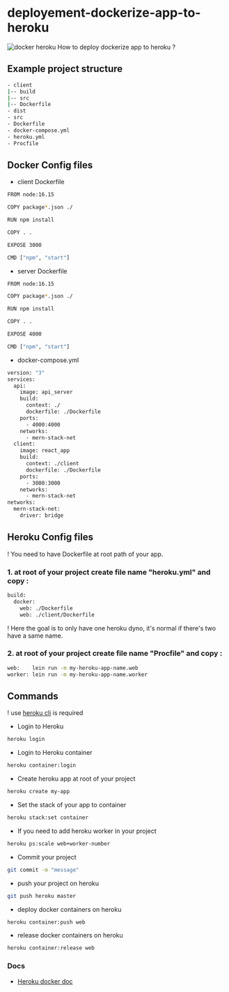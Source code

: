 # deployement-dockerize-app-to-heroku
<img src="https://miro.medium.com/max/1838/0*3xwm0Jdbyn7geaMK.png" alt="docker heroku">
How to deploy dockerize app to heroku ?

## Example project structure
```bash
- client
|-- build
|-- src
|-- Dockerfile
- dist
- src
- Dockerfile
- docker-compose.yml
- heroku.yml
- Procfile
```
## Docker Config files
- client Dockerfile
```bash
FROM node:16.15

COPY package*.json ./

RUN npm install

COPY . .

EXPOSE 3000

CMD ["npm", "start"]
```

- server Dockerfile
```bash
FROM node:16.15

COPY package*.json ./

RUN npm install

COPY . .

EXPOSE 4000

CMD ["npm", "start"]
```

- docker-compose.yml
```bash
version: "3"
services:
  api:
    image: api_server
    build:
      context: ./
      dockerfile: ./Dockerfile
    ports: 
      - 4000:4000
    networks: 
      - mern-stack-net
  client:
    image: react_app
    build:
      context: ./client
      dockerfile: ./Dockerfile
    ports:
      - 3000:3000
    networks: 
      - mern-stack-net
networks:
  mern-stack-net:
    driver: bridge
```

## Heroku Config files
! You need to have Dockerfile at root path of your app.

### 1. at root of your project create file name "heroku.yml" and copy :
```bash
build:
  docker:
    web: ./Dockerfile
    web: ./client/Dockerfile
```

! Here the goal is to only have one heroku dyno, it's normal if there's two have a same name.

### 2. at root of your project create file name "Procfile" and copy :
```bash
web:    lein run -m my-heroku-app-name.web
worker: lein run -m my-heroku-app-name.worker
```

## Commands
! use [heroku cli](https://devcenter.heroku.com/articles/heroku-cli) is required
- Login to Heroku 
```bash
heroku login
```

- Login to Heroku container
```bash
heroku container:login
```

- Create heroku app at root of your project 
```bash
heroku create my-app
```

- Set the stack of your app to container
```bash
heroku stack:set container
```

- If you need to add heroku worker in your project
```bash
heroku ps:scale web+worker-number
```

- Commit your project
```bash
git commit -m "message"
```

- push your project on heroku
```bash
git push heroku master
```

- deploy docker containers on heroku
```bash
heroku container:push web 
```

- release docker containers on heroku
```bash
heroku container:release web
```

### Docs 
- [Heroku docker doc](https://devcenter.heroku.com/articles/build-docker-images-heroku-yml)
